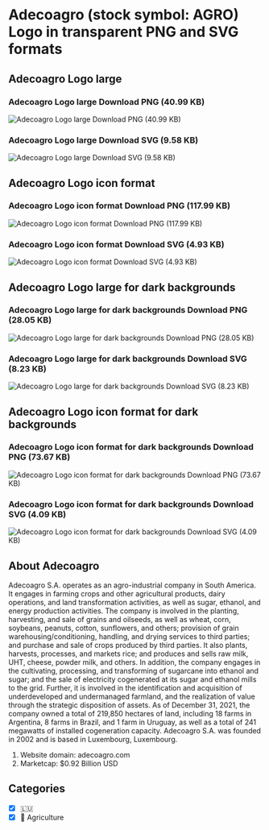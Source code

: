 # Adecoagro (stock symbol: AGRO) Logo in transparent PNG and SVG formats

## Adecoagro Logo large

### Adecoagro Logo large Download PNG (40.99 KB)

![Adecoagro Logo large Download PNG (40.99 KB)](/img/orig/AGRO_BIG-6559c4fd.png)

### Adecoagro Logo large Download SVG (9.58 KB)

![Adecoagro Logo large Download SVG (9.58 KB)](/img/orig/AGRO_BIG-85eb543f.svg)

## Adecoagro Logo icon format

### Adecoagro Logo icon format Download PNG (117.99 KB)

![Adecoagro Logo icon format Download PNG (117.99 KB)](/img/orig/AGRO-fdbaffba.png)

### Adecoagro Logo icon format Download SVG (4.93 KB)

![Adecoagro Logo icon format Download SVG (4.93 KB)](/img/orig/AGRO-de4c3817.svg)

## Adecoagro Logo large for dark backgrounds

### Adecoagro Logo large for dark backgrounds Download PNG (28.05 KB)

![Adecoagro Logo large for dark backgrounds Download PNG (28.05 KB)](/img/orig/AGRO_BIG.D-65dbf501.png)

### Adecoagro Logo large for dark backgrounds Download SVG (8.23 KB)

![Adecoagro Logo large for dark backgrounds Download SVG (8.23 KB)](/img/orig/AGRO_BIG.D-fe6230cc.svg)

## Adecoagro Logo icon format for dark backgrounds

### Adecoagro Logo icon format for dark backgrounds Download PNG (73.67 KB)

![Adecoagro Logo icon format for dark backgrounds Download PNG (73.67 KB)](/img/orig/AGRO.D-cbde0d7a.png)

### Adecoagro Logo icon format for dark backgrounds Download SVG (4.09 KB)

![Adecoagro Logo icon format for dark backgrounds Download SVG (4.09 KB)](/img/orig/AGRO.D-1181d1ed.svg)

## About Adecoagro

Adecoagro S.A. operates as an agro-industrial company in South America. It engages in farming crops and other agricultural products, dairy operations, and land transformation activities, as well as sugar, ethanol, and energy production activities. The company is involved in the planting, harvesting, and sale of grains and oilseeds, as well as wheat, corn, soybeans, peanuts, cotton, sunflowers, and others; provision of grain warehousing/conditioning, handling, and drying services to third parties; and purchase and sale of crops produced by third parties. It also plants, harvests, processes, and markets rice; and produces and sells raw milk, UHT, cheese, powder milk, and others. In addition, the company engages in the cultivating, processing, and transforming of sugarcane into ethanol and sugar; and the sale of electricity cogenerated at its sugar and ethanol mills to the grid. Further, it is involved in the identification and acquisition of underdeveloped and undermanaged farmland, and the realization of value through the strategic disposition of assets. As of December 31, 2021, the company owned a total of 219,850 hectares of land, including 18 farms in Argentina, 8 farms in Brazil, and 1 farm in Uruguay, as well as a total of 241 megawatts of installed cogeneration capacity. Adecoagro S.A. was founded in 2002 and is based in Luxembourg, Luxembourg.

1. Website domain: adecoagro.com
2. Marketcap: $0.92 Billion USD


## Categories
- [x] 🇱🇺
- [x] 🚜 Agriculture

